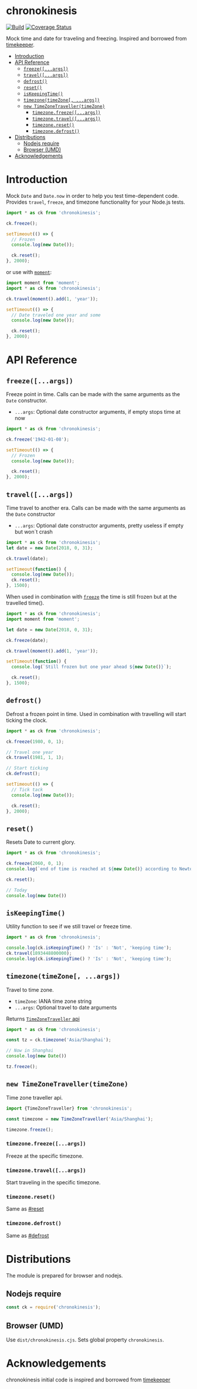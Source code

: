 chronokinesis
=============
[![Build](https://github.com/paed01/chronokinesis/actions/workflows/build.yaml/badge.svg)](https://github.com/paed01/chronokinesis/actions/workflows/build.yaml) [![Coverage Status](https://coveralls.io/repos/github/paed01/chronokinesis/badge.svg?branch=master)](https://coveralls.io/github/paed01/chronokinesis?branch=master)

Mock time and date for traveling and freezing. Inspired and borrowed from [timekeeper](https://github.com/vesln/timekeeper).

<!-- toc -->

- [Introduction](#introduction)
- [API Reference](#api-reference)
  - [`freeze([...args])`](#freezeargs)
  - [`travel([...args])`](#travelargs)
  - [`defrost()`](#defrost)
  - [`reset()`](#reset)
  - [`isKeepingTime()`](#iskeepingtime)
  - [`timezone(timeZone[, ...args])`](#timezonetimezone-args)
  - [`new TimeZoneTraveller(timeZone)`](#new-timezonetravellertimezone)
    - [`timezone.freeze([...args])`](#timezonefreezeargs)
    - [`timezone.travel([...args])`](#timezonetravelargs)
    - [`timezone.reset()`](#timezonereset)
    - [`timezone.defrost()`](#timezonedefrost)
- [Distributions](#distributions)
  - [Nodejs require](#nodejs-require)
  - [Browser (UMD)](#browser-umd)
- [Acknowledgements](#acknowledgements)

<!-- tocstop -->

# Introduction

Mock `Date` and `Date.now` in order to help you test time-dependent code. Provides `travel`, `freeze`, and timezone functionality for your Node.js tests.

```javascript
import * as ck from 'chronokinesis';

ck.freeze();

setTimeout(() => {
  // Frozen
  console.log(new Date());

  ck.reset();
}, 2000);
```

or use with [`moment`](http://momentjs.com):

```javascript
import moment from 'moment';
import * as ck from 'chronokinesis';

ck.travel(moment().add(1, 'year'));

setTimeout(() => {
  // Date traveled one year and some
  console.log(new Date());

  ck.reset();
}, 2000);
```

# API Reference

## `freeze([...args])`

Freeze point in time. Calls can be made with the same arguments as the `Date` constructor.

- `...args`: Optional date constructor arguments, if empty stops time at now

```javascript
import * as ck from 'chronokinesis';

ck.freeze('1942-01-08');

setTimeout(() => {
  // Frozen
  console.log(new Date());

  ck.reset();
}, 2000);
```

## `travel([...args])`

Time travel to another era. Calls can be made with the same arguments as the `Date` constructor

- `...args`: Optional date constructor arguments, pretty useless if empty but won´t crash

```javascript
import * as ck from 'chronokinesis';
let date = new Date(2018, 0, 31);

ck.travel(date);

setTimeout(function() {
  console.log(new Date());
  ck.reset();
}, 1500);
```

When used in combination with [`freeze`](#freeze) the time is still frozen but at the travelled time().

```javascript
import * as ck from 'chronokinesis';
import moment from 'moment';

let date = new Date(2018, 0, 31);

ck.freeze(date);

ck.travel(moment().add(1, 'year'));

setTimeout(function() {
  console.log(`Still frozen but one year ahead ${new Date()}`);

  ck.reset();
}, 1500);
```

## `defrost()`

Defrost a frozen point in time. Used in combination with travelling will start ticking the clock.

```javascript
import * as ck from 'chronokinesis';

ck.freeze(1980, 0, 1);

// Travel one year
ck.travel(1981, 1, 1);

// Start ticking
ck.defrost();

setTimeout(() => {
  // Tick tack
  console.log(new Date());

  ck.reset();
}, 2000);
```

## `reset()`

Resets Date to current glory.

```javascript
import * as ck from 'chronokinesis';

ck.freeze(2060, 0, 1);
console.log(`end of time is reached at ${new Date()} according to Newton`)

ck.reset();

// Today
console.log(new Date())
```

## `isKeepingTime()`

Utility function to see if we still travel or freeze time.

```javascript
import * as ck from 'chronokinesis';

console.log(ck.isKeepingTime() ? 'Is' : 'Not', 'keeping time');
ck.travel(1893448800000);
console.log(ck.isKeepingTime() ? 'Is' : 'Not', 'keeping time');
```

## `timezone(timeZone[, ...args])`

Travel to time zone.

- `timeZone`: IANA time zone string
- `...args`: Optional travel to date arguments

Returns [`TimeZoneTraveller` api](#new-timezonetravellertimezone)

```javascript
import * as ck from 'chronokinesis';

const tz = ck.timezone('Asia/Shanghai');

// Now in Shanghai
console.log(new Date())

tz.freeze();
```

## `new TimeZoneTraveller(timeZone)`

Time zone traveller api.

```javascript
import {TimeZoneTraveller} from 'chronokinesis';

const timezone = new TimeZoneTraveller('Asia/Shanghai');

timezone.freeze();
```

### `timezone.freeze([...args])`

Freeze at the specific timezone.

### `timezone.travel([...args])`

Start traveling in the specific timezone.

### `timezone.reset()`

Same as [#reset](#reset)

### `timezone.defrost()`

Same as [#defrost](#defrost)

# Distributions

The module is prepared for browser and nodejs.

## Nodejs require

```js
const ck = require('chronokinesis');
```

## Browser (UMD)

Use `dist/chronokinesis.cjs`. Sets global property `chronokinesis`.

# Acknowledgements

chronokinesis initial code is inspired and borrowed from [timekeeper](https://github.com/vesln/timekeeper)
